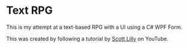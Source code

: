 # Text RPG

This is my attempt at a text-based RPG with a UI using a C# WPF Form.

This was created by following a tutorial by [Scott Lilly](https://scottlilly.com/) on YouTube.